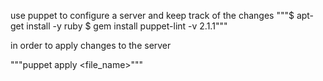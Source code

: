 use puppet to configure a server and keep track of the changes
"""$ apt-get install -y ruby
$ gem install puppet-lint -v 2.1.1"""

in order to apply changes to the server

"""puppet apply <file_name>"""
